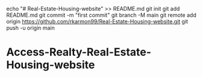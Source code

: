 echo "# Real-Estate-Housing-website" >> README.md
git init
git add README.md
git commit -m "first commit"
git branch -M main
git remote add origin https://github.com/rkarmon99/Real-Estate-Housing-website.git
git push -u origin main
# Access-Realty-Real-Estate-Housing-website
